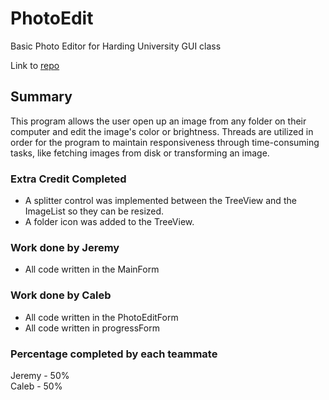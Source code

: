 # PhotoEdit
Basic Photo Editor for Harding University GUI class

Link to [repo](https://github.com/calebrudder/PhotoEdit/edit/master/README.md)

## Summary
This program allows the user open up an image from any folder on their computer and edit the image's color or brightness. Threads are utilized in order for the program to maintain responsiveness through time-consuming tasks, like fetching images from disk or transforming an image.

### Extra Credit Completed
* A splitter control was implemented between the TreeView and the ImageList so they can be resized. 
* A folder icon was added to the TreeView.

### Work done by Jeremy
* All code written in the MainForm

### Work done by Caleb
* All code written in the PhotoEditForm
* All code written in progressForm

### Percentage completed by each teammate
Jeremy - 50%  
Caleb - 50%
